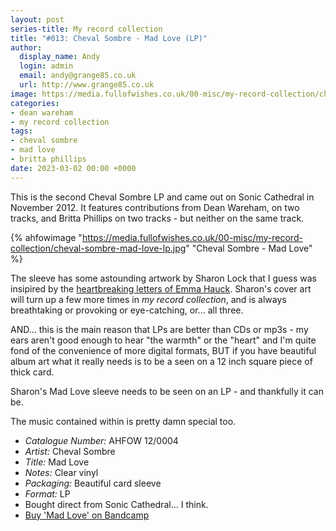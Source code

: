 ```yaml
---
layout: post
series-title: My record collection
title: "#013: Cheval Sombre - Mad Love (LP)"
author:
  display_name: Andy
  login: admin
  email: andy@grange85.co.uk
  url: http://www.grange85.co.uk
image: https://media.fullofwishes.co.uk/00-misc/my-record-collection/cheval-sombre-mad-love-lp.jpg
categories:
- dean wareham
- my record collection
tags:
- cheval sombre
- mad love
- britta phillips
date: 2023-03-02 00:00 +0000
---
```

This is the second Cheval Sombre LP and came out on Sonic Cathedral in November 2012. It features contributions from Dean Wareham, on two tracks, and Britta Phillips on two tracks - but neither on the same track.

{% ahfowimage "https://media.fullofwishes.co.uk/00-misc/my-record-collection/cheval-sombre-mad-love-lp.jpg" "Cheval Sombre - Mad Love" %}

The sleeve has some astounding artwork by Sharon Lock that I guess was insipired by the [heartbreaking letters of Emma Hauck](https://lettersofnote.com/2011/08/17/sweetheart-come/). Sharon's cover art will turn up a few more times in _my record collection_, and is always breathtaking or provoking or eye-catching, or... all three. 

AND... this is the main reason that LPs are better than CDs or mp3s - my ears aren't good enough to hear "the warmth" or the "heart" and I'm quite fond of the convenience of more digital formats, BUT if you have beautiful album art what it really needs is to be a seen on a 12 inch square piece of thick card.

Sharon's Mad Love sleeve needs to be seen on an LP - and thankfully it can be.

The music contained within is pretty damn special too.

 - *Catalogue Number:* AHFOW 12/0004
 - *Artist:* Cheval Sombre
 - *Title:* Mad Love
 - *Notes:* Clear vinyl
 - *Packaging:* Beautiful card sleeve
 - *Format:* LP
 - Bought direct from Sonic Cathedral... I think.
 - [Buy 'Mad Love' on Bandcamp](https://chevalsombre.bandcamp.com/album/mad-love-2)
